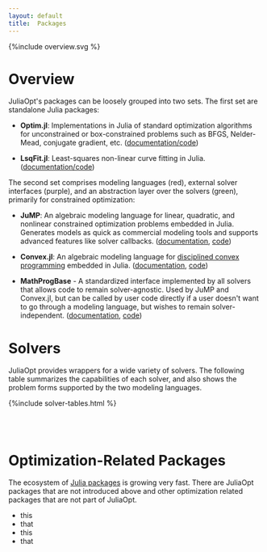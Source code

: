 ```yaml
---
layout: default
title:  Packages
---
```


{%include overview.svg %}

# Overview

JuliaOpt's packages can be loosely grouped into two sets. The first set are standalone Julia packages:

- **Optim.jl**: Implementations in Julia of standard optimization algorithms for unconstrained or box-constrained problems such as BFGS, Nelder-Mead, conjugate gradient, etc. (<a href="https://github.com/JuliaOpt/Optim.jl">documentation/code</a>)

- **LsqFit.jl**: Least-squares non-linear curve fitting in Julia. (<a href="https://github.com/JuliaOpt/LsqFit.jl">documentation/code</a>)

The second set comprises modeling languages (red), external solver interfaces (purple), and an abstraction layer over the solvers (green), primarily for constrained optimization:

- **JuMP**: An algebraic modeling language for linear, quadratic, and nonlinear constrained optimization problems embedded in Julia. Generates models as quick as commercial modeling tools and supports advanced features like solver callbacks. (<a href="https://jump.readthedocs.org/en/latest/">documentation</a>, <a href="https://github.com/JuliaOpt/JuMP.jl">code</a>)

- **Convex.jl**: An algebraic modeling language for <a href="http://stanford.edu/~boyd/papers/disc_cvx_prog.html">disciplined convex programming</a> embedded in Julia. (<a href="http://convexjl.readthedocs.org/">documentation</a>, <a href="https://github.com/JuliaOpt/Convex.jl">code</a>)

- **MathProgBase** - A standardized interface implemented by all solvers that allows code to remain solver-agnostic. Used by JuMP and Convex.jl, but can be called by user code directly if a user doesn't want to go through a modeling language, but wishes to remain solver-independent.  (<a href="http://mathprogbasejl.readthedocs.org/en/latest/">documentation</a>, <a href="https://github.com/JuliaOpt/MathProgBase.jl">code</a>)


# Solvers
JuliaOpt provides wrappers for a wide variety of solvers. The following table summarizes the capabilities of each solver, and also shows the problem forms supported by the two modeling languages.

{%include solver-tables.html %}


<br><br>


# Optimization-Related Packages
The ecosystem of [Julia packages](http://pkg.julialang.org) is growing very fast. There are JuliaOpt packages that are not introduced above and other optimization related packages that are not part of JuliaOpt.

- this
- that
- this
- that
